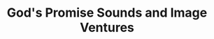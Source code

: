 ---
title: "God's Promise Sounds and Image Ventures"
url: /accra/gods-promise-sounds-and-image-ventures/
shop: electronics
---